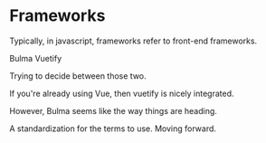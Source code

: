 # Frameworks

Typically, in javascript, frameworks refer to front-end frameworks. 

Bulma
Vuetify

Trying to decide between those two.

If you're already using Vue, then vuetify is nicely integrated. 

However, Bulma seems like the way things are heading. 

A standardization for the terms to use. Moving forward. 
